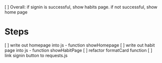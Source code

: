 [ ] Overall: if signin is successful, show habits page. if not successful, show home page

# Steps

[ ] write out homepage into js - function showHomepage
[ ] write out habit page into js - function showHabitPage
[ ] refactor formatCard function
[ ] link signin button to requests.js


